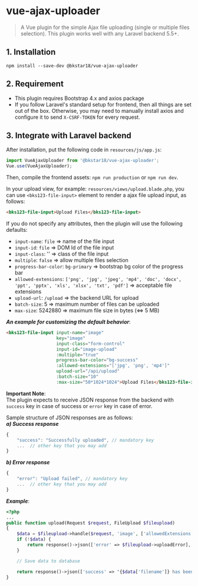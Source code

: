 # vue-ajax-uploader

> A Vue plugin for the simple Ajax file uploading (single or multiple files selection). This plugin works well with any Laravel backend 5.5+.    

## 1. Installation
    npm install --save-dev @bkstar18/vue-ajax-uploader  

## 2. Requirement
- This plugin requires Bootstrap 4.x and axios package  
- If you follow Laravel's standard setup for frontend, then all things are set out of the box. Otherwise, you may need to manually install axios and configure it to send ```X-CSRF-TOKEN``` for every request.  

## 3. Integrate with Laravel backend

After installation, put the following code in ```resources/js/app.js```:  
```javascript
import VueAjaxUploader from '@bkstar18/vue-ajax-uploader';  
Vue.use(VueAjaxUploader);  
```

Then, compile the frontend assets: ```npm run production``` or ```npm run dev```.  

In your upload view, for example: ```resources/views/upload.blade.php```, you can use ```<bks123-file-input>```  element to render a ajax file upload input, as follows:  

```html
<bks123-file-input>Upload Files</bks123-file-input>
```

If you do not specify any attributes, then the plugin will use the following defaults:  
- ```input-name```: ```file``` => name of the file input  
- ```input-id```: ```file``` => DOM Id of the file input  
- ```input-class```: '' => class of the file input  
- ```multiple```: ```false``` => allow multiple files selection  
- ```progress-bar-color```: ```bg-primary```  => bootstrap bg color of the progress bar  
- ```allowed-extensions```: ```['png', 'jpg', 'jpeg', 'mp4', 'doc', 'docx', 'ppt', 'pptx', 'xls', 'xlsx', 'txt', 'pdf']``` => acceptable file extensions  
- ```upload-url```: ```/upload``` => the backend URL for upload  
- ```batch-size```: 5 => maximum number of files can be uploaded  
- ```max-size```: 5242880 => maximum file size in bytes (<=> 5 MB)  


***An example for customizing the default behavior***:  
```html
<bks123-file-input input-name="image" 
                   key="image"
                   input-class="form-control"
                   input-id="image-upload"
                   :multiple="true"
                   progress-bar-color="bg-success"
                   :allowed-extensions="['jpg', 'png', 'mp4']"
                   upload-url="/api/upload"
                   :batch-size="10"
                   :max-size="50*1024*1024">Upload Files</bks123-file-input>
```

**Important Note**:  
The plugin expects to receive JSON response from the backend with ```success``` key in case of success or ```error``` key in case of error.  

Sample structure of JSON responses are as follows:  
***a) Success response***  
```javascript
{
    "success": "Successfully uploaded", // mandatory key
    ...  // other key that you may add
}
```

***b) Error response***
```javascript
{
    "error": "Upload failed", // mandatory key
    ...  // other key that you may add
}
```

***Example***:
```php
<?php
...
public function upload(Request $request, FileUpload $fileupload)
{
	$data = $fileupload->handle($request, 'image', ['allowedExtensions' => ['jpg', 'png', 'jpeg']]);
	if (!$data) {
		return response()->json(['error' => $fileupload->uploadError], 422);
	}

	// Save data to database

	return response()->json(['success' => "{$data['filename']} has been uploaded", 'data' => $data], 200);
}
```


